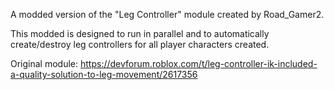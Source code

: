 A modded version of the "Leg Controller" module created by Road_Gamer2.

This modded is designed to run in parallel and to automatically create/destroy leg controllers for all player characters created.



Original module:
https://devforum.roblox.com/t/leg-controller-ik-included-a-quality-solution-to-leg-movement/2617356

